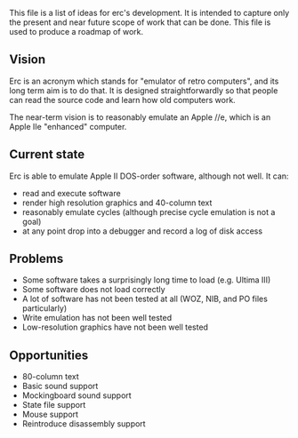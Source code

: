 This file is a list of ideas for erc's development. It is intended to capture only the present and near future scope of work that can be done. This file is used to produce a roadmap of work.

## Vision

Erc is an acronym which stands for "emulator of retro computers", and its long term aim is to do that. It is designed straightforwardly so that people can read the source code and learn how old computers work.

The near-term vision is to reasonably emulate an Apple //e, which is an Apple IIe "enhanced" computer.

## Current state

Erc is able to emulate Apple II DOS-order software, although not well. It can:

- read and execute software
- render high resolution graphics and 40-column text
- reasonably emulate cycles (although precise cycle emulation is not a goal)
- at any point drop into a debugger and record a log of disk access

## Problems

- Some software takes a surprisingly long time to load (e.g. Ultima III)
- Some software does not load correctly
- A lot of software has not been tested at all (WOZ, NIB, and PO files particularly)
- Write emulation has not been well tested
- Low-resolution graphics have not been well tested

## Opportunities

- 80-column text
- Basic sound support
- Mockingboard sound support
- State file support
- Mouse support
- Reintroduce disassembly support
